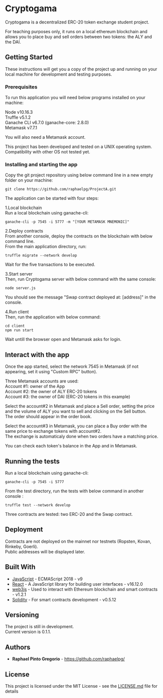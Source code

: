 # Cryptogama

Cryptogama is a decentralized ERC-20 token exchange student project.  

For teaching purposes only, it runs on a local ethereum blockchain and allows you to place buy and sell orders between two tokens: the ALY and the DAI.

## Getting Started

These instructions will get you a copy of the project up and running on your local machine for development and testing purposes.  


### Prerequisites

To run this application you will need below programs installed on your machine:

Node v10.16.3  
Truffle v5.1.2  
Ganache CLI v6.7.0 (ganache-core: 2.8.0)  
Metamask v7.7.1  

You will also need a Metamask account.

This project has been developed and tested on a UNIX operating system.  
Compatibility with other OS not tested yet.


### Installing and starting the app

Copy the git project repository using below command line in a new empty folder on your machine:

```
git clone https://github.com/raphaelpg/ProjectA.git
```

The application can be started with four steps:

1.Local blockchain  
Run a local blockchain using ganache-cli:

```
ganache-cli -p 7545 -i 5777 -m "[YOUR METAMASK MNEMONIC]"
```

2.Deploy contracts  
From another console, deploy the contracts on the blockchain with below command line.  
From the main application directory, run:

```
truffle migrate --network develop
```
Wait for the five transactions to be executed.


3.Start server  
Then, run Cryptogama server with below command with the same console:

```
node server.js
```
You should see the message "Swap contract deployed at: [address]" in the console.


4.Run client  
Then, run the application with below command:

```
cd client
npm run start
```
Wait untill the browser open and Metamask asks for login.


## Interact with the app

Once the app started, select the network 7545 in Metamask (if not appearing, set it using "Custom RPC" button).

Three Metamask accounts are used:  
	Account #1: owner of the App  
	Account #2: the owner of ALY ERC-20 tokens  
	Account #3: the owner of DAI (ERC-20 tokens in this example)  

Select the account#2 in Metamask and place a Sell order, setting the price and the volume of ALY you want to sell and clicking on the Sell button.  
The order should appear in the order book.

Select the account#3 in Metamask, you can place a Buy order with the same price to exchange tokens with account#2.  
The exchange is automaticaly done when two orders have a matching price.

You can check each token's balance in the App and in Metamask.


## Running the tests

Run a local blockchain using ganache-cli:

```
ganache-cli -p 7545 -i 5777
```

From the test directory, run the tests with below command in another console :

```
truffle test --network develop
```

Three contracts are tested: two ERC-20 and the Swap contract.


## Deployment

Contracts are not deployed on the mainnet nor testnets (Ropsten, Kovan, Rinkeby, Goerli).  
Public addresses will be displayed later.


## Built With

* [JavaScript](https://developer.mozilla.org/en-US/docs/Web/JavaScript) - ECMAScript 2018 - v9  
* [React](https://reactjs.org/) - A JavaScript library for building user interfaces - v16.12.0  
* [web3js](https://web3js.readthedocs.io/en/v1.2.1/web3.html) - Used to interact with Ethereum blockchain and smart contracts - v1.2.1  
* [Solidity](https://solidity.readthedocs.io/en/v0.6.0/#) - For smart contracts development - v0.5.12  


## Versioning

The project is still in development.  
Current version is 0.1.1.  


## Authors

* **Raphael Pinto Gregorio** - https://github.com/raphaelpg/


## License

This project is licensed under the MIT License - see the [LICENSE.md](LICENSE.md) file for details
